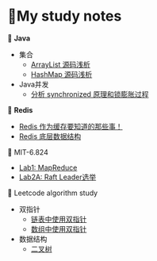 # 🌰My study notes

🙊 **Java**
- 集合
	- [ArrayList 源码浅析](https://github.com/leeleezl/StudyNotes/blob/main/Java/%E9%9B%86%E5%90%88/ArrayList%20%E6%BA%90%E7%A0%81%E9%98%85%E8%AF%BB.md)
	- [HashMap 源码浅析](https://github.com/leeleezl/StudyNotes/blob/main/Java/%E9%9B%86%E5%90%88/HashMap%20%E6%BA%90%E7%A0%81%E9%98%85%E8%AF%BB.md)
- Java并发
	- [分析 synchronized 原理和锁膨胀过程](https://github.com/leeleezl/StudyNotes/blob/main/Java/Java%E5%B9%B6%E5%8F%91/synchronized/%E6%B7%B1%E5%85%A5%E5%88%86%E6%9E%90%20synchronized%20%E5%8E%9F%E7%90%86%E5%92%8C%E9%94%81%E8%86%A8%E8%83%80%E8%BF%87%E7%A8%8B.md)

🙉 **Redis**
- [Redis 作为缓存要知道的那些事！](https://github.com/leeleezl/MyJava/blob/main/Redis/Redis%20%E7%BC%93%E5%AD%98/Redis%20%E4%BD%9C%E4%B8%BA%E7%BC%93%E5%AD%98%E8%A6%81%E7%9F%A5%E9%81%93%E7%9A%84%E9%82%A3%E4%BA%9B%E4%BA%8B%E5%84%BF.md)
- [Redis 底层数据结构](https://github.com/leeleezl/MyJava/blob/main/Redis/Redis%E6%95%B0%E6%8D%AE%E7%BB%93%E6%9E%84/Redis%20%E5%BA%95%E5%B1%82%E6%95%B0%E6%8D%AE%E7%BB%93%E6%9E%84.md)

🙊 MIT-6.824
- [Lab1: MapReduce](https://github.com/leeleezl/MIT-6.824-Lab/blob/master/Notes/%E5%AE%9E%E9%AA%8C-Lab1-MapReduce.md)
- [Lab2A: Raft Leader选举](https://github.com/leeleezl/MIT-6.824-Lab/blob/master/Notes/%E5%AE%9E%E9%AA%8C-%20Lab2A-Raft%20%E9%A2%86%E5%AF%BC%E4%BA%BA%E9%80%89%E4%B8%BE.md)

🙉 Leetcode algorithm study
- 双指针
	- [链表中使用双指针](https://github.com/leeleezl/LeetCode-algorithm/blob/master/%E5%8F%8C%E6%8C%87%E9%92%88/%E9%93%BE%E8%A1%A8.md)
	- [数组中使用双指针](https://github.com/leeleezl/LeetCode-algorithm/blob/master/%E5%8F%8C%E6%8C%87%E9%92%88/%E6%95%B0%E7%BB%84.md)
- 数据结构
	- [二叉树](https://github.com/leeleezl/LeetCode-algorithm/blob/master/%E6%95%B0%E6%8D%AE%E7%BB%93%E6%9E%84/%E4%BA%8C%E5%8F%89%E6%A0%91.md)
